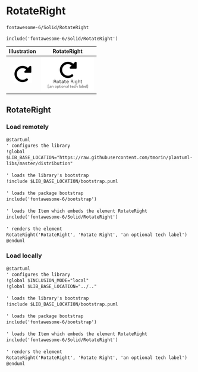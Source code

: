 # RotateRight


```text
fontawesome-6/Solid/RotateRight
```

```text
include('fontawesome-6/Solid/RotateRight')
```



| Illustration | RotateRight |
| :---: | :---: |
| ![illustration for Illustration](../../fontawesome-6/Solid/RotateRight.png) | ![illustration for RotateRight](../../fontawesome-6/Solid/RotateRight.Local.png) |




## RotateRight

### Load remotely
```plantuml
@startuml
' configures the library
!global $LIB_BASE_LOCATION="https://raw.githubusercontent.com/tmorin/plantuml-libs/master/distribution"

' loads the library's bootstrap
!include $LIB_BASE_LOCATION/bootstrap.puml

' loads the package bootstrap
include('fontawesome-6/bootstrap')

' loads the Item which embeds the element RotateRight
include('fontawesome-6/Solid/RotateRight')

' renders the element
RotateRight('RotateRight', 'Rotate Right', 'an optional tech label')
@enduml
```

### Load locally
```plantuml
@startuml
' configures the library
!global $INCLUSION_MODE="local"
!global $LIB_BASE_LOCATION="../.."

' loads the library's bootstrap
!include $LIB_BASE_LOCATION/bootstrap.puml

' loads the package bootstrap
include('fontawesome-6/bootstrap')

' loads the Item which embeds the element RotateRight
include('fontawesome-6/Solid/RotateRight')

' renders the element
RotateRight('RotateRight', 'Rotate Right', 'an optional tech label')
@enduml
```

